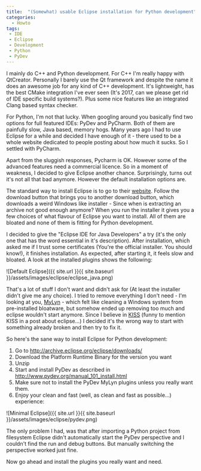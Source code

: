 ```yaml
---
title:  "(Somewhat) usable Eclipse installation for Python development"
categories:
  - Howto
tags:
 - IDE
 - Eclipse
 - Development
 - Python
 - PyDev
---
```


I mainly do C++ and Python development.
For C++ I'm really happy with QtCreator.
Personally I barely use the Qt framework and despite the name it does an awesome job for any kind of C++ development.
It's lightweight, has the best CMake integration I've ever seen (It's 2017, can we please get rid of IDE specific build systems?).
Plus some nice features like an integrated Clang based syntax checker.

For Python, I'm not that lucky.
When googling around you basically find two options for full featured IDEs: PyDev and PyCharm.
Both of them are painfully slow, Java based, memory hogs.
Many years ago I had to use Eclipse for a while and decided I have enough of it - there used to be a whole website dedicated to people posting about how much it sucks.
So I settled with PyCharm.

Apart from the sluggish responses, Pycharm is OK.
However some of the advanced features need a commercial licence.
So in a moment of weakness, I decided to give Eclipse another chance.
Surprisingly, turns out it's not all that bad anymore.
However the default installation options are.

The standard way to install Eclipse is to go to their [website](http://eclipse.org).
Follow the download button that brings you to another download button, which downloads a
weird Windows like installer - Since when is extracting an archive not good enough anymore?
When you run the installer it gives you a few choices of what flavour of Eclipse you
want to install.
All of them are bloated and none of them is fitting for Python development.

I decided to give the "Eclipse IDE for Java Developers" a try (it's the only one that has the word essential in it's description).
After installation, which asked me if I trust some certificates (You're the official installer. You should know!), it finishes installation.
As expected, after starting it, it feels slow and bloated.
A look at the installed plugins shows the following:

![Default Eclipse]({{ site.url }}{{ site.baseurl }}/assets/images/eclipse/eclipse_java.png)

That's a lot of stuff I don't want and didn't ask for (At least the installer didn't give me any choice).
I tried to remove everything I don't need - I'm looking at you, [MyLyn](http://paranoid-engineering.blogspot.de/2008/07/what-is-eclipse-mylyn-anyway.html) - which felt like cleaning a Windows system from pre-installed bloatware, but somehow ended up removing too much and eclipse wouldn't start anymore.
Since I believe in [KISS](wiki.archlinux.org/index.php/arch_terminology#KISS) (funny to mention KISS in a post about eclipse...) I decided it's the wrong way to start with something already broken and then try to fix it.

So here's the sane way to install Eclipse for Python development:

1. Go to <http://archive.eclipse.org/eclipse/downloads/>
2. Download the Platform Runtime Binary for the version you want
3. Unzip
4. Start and install PyDev as described in http://www.pydev.org/manual_101_install.html 
5. Make sure not to install the PyDev MyLyn plugins unless you really want them.
6. Enjoy your clean and fast (well, as clean and fast as possible...) experience:

![Minimal Eclipse]({{ site.url }}{{ site.baseurl }}/assets/images/eclipse/pydev.png)

The only problem I had, was that after importing a Python project from filesystem Eclipse didn't automatically start the PyDev perspective and I couldn't find the run and debug buttons.
But manually switching the perspective worked just fine.

Now go ahead and install the plugins you really want and need.
